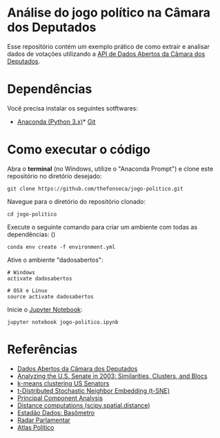 # Análise do jogo político na Câmara dos Deputados

Esse repositório contém um exemplo prático de como extrair e analisar dados de votações utilizando a [API de Dados Abertos da Câmara dos Deputados](https://dadosabertos.camara.leg.br).

# Dependências

Você precisa instalar os seguintes sotftwares:
* [Anaconda (Python 3.x)](https://www.continuum.io/downloads)* [Git](https://www.atlassian.com/git/tutorials/install-git)

# Como executar o código

Abra o **terminal** (no Windows, utilize o "Anaconda Prompt") e clone este repositório no diretório desejado:
```
git clone https://github.com/thefonseca/jogo-politico.git
```

Navegue para o diretório do repositório clonado:
```
cd jogo-politico
```

Execute o seguinte comando para criar um ambiente com todas as dependências: ()
```
conda env create -f environment.yml
```

Ative o ambiente "dadosabertos":
```
# Windows
activate dadosabertos
```

```
# OSX e Linux
source activate dadosabertos
```

Inicie o [Jupyter Notebook](http://jupyter.org):
```
jupyter notebook jogo-politico.ipynb
```

# Referências

* [Dados Abertos da Câmara dos Deputados](https://dadosabertos.camara.leg.br)
* [Analyzing the U.S. Senate in 2003: Similarities, Clusters, and Blocs](http://www.stat.columbia.edu/~jakulin/Politics/)
* [k-means clustering US Senators](https://www.dataquest.io/blog/k-means-clustering-us-senators)
* [t-Distributed Stochastic Neighbor Embedding (t-SNE)](https://lvdmaaten.github.io/tsne/)
* [Principal Component Analysis](https://en.wikipedia.org/wiki/Principal_component_analysis)
* [Distance computations (scipy.spatial.distance)](https://docs.scipy.org/doc/scipy/reference/spatial.distance.html)
* [Estadão Dados: Basômetro](http://estadaodados.com/basometro)
* [Radar Parlamentar](http://radarparlamentar.polignu.org/)
* [Atlas Político](http://www.atlaspolitico.com.br)
